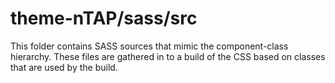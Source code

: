 # theme-nTAP/sass/src

This folder contains SASS sources that mimic the component-class hierarchy. These files
are gathered in to a build of the CSS based on classes that are used by the build.
